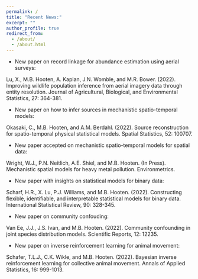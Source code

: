 ```yaml
---
permalink: /
title: "Recent News:"
excerpt: ""
author_profile: true
redirect_from: 
  - /about/
  - /about.html
---
```


* New paper on record linkage for abundance estimation using aerial surveys:  

Lu, X., M.B. Hooten, A. Kaplan, J.N. Womble, and M.R. Bower. (2022). Improving wildlife population inference from aerial imagery data through entity resolution. Journal of Agricultural, Biological, and Environmental Statistics, 27: 364-381.

* New paper on how to infer sources in mechanistic spatio-temporal models:  

Okasaki, C., M.B. Hooten, and A.M. Berdahl. (2022). Source reconstruction for spatio-temporal physical statistical models. Spatial Statistics, 52: 100707.

* New paper accepted on mechanistic spatio-temporal models for spatial data:  

Wright, W.J., P.N. Neitlich, A.E. Shiel, and M.B. Hooten. (In Press). Mechanistic spatial models for heavy metal pollution. Environmetrics.

* New paper with insights on statistical models for binary data:  

Scharf, H.R., X. Lu, P.J. Williams, and M.B. Hooten. (2022). Constructing flexible, identifiable, and interpretable statistical models for binary data. International Statistical Review, 90: 328-345.

* New paper on community confouding:  

Van Ee, J.J., J.S. Ivan, and M.B. Hooten. (2022). Community confounding in joint species distribution models. Scientific Reports, 12: 12235.

* New paper on inverse reinforcement learning for animal movement:  

Schafer, T.L.J., C.K. Wikle, and M.B. Hooten. (2022). Bayesian inverse reinforcement learning for collective animal movement. Annals of Applied Statistics, 16: 999-1013. 


